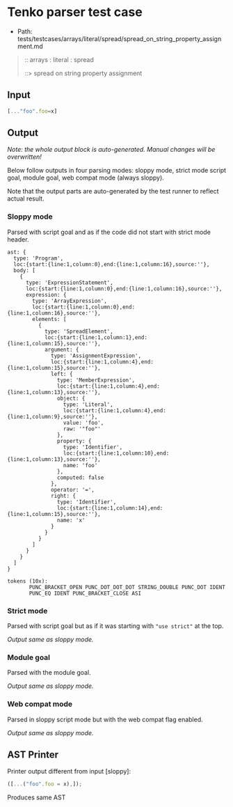 # Tenko parser test case

- Path: tests/testcases/arrays/literal/spread/spread_on_string_property_assignment.md

> :: arrays : literal : spread
>
> ::> spread on string property assignment

## Input

`````js
[..."foo".foo=x]
`````

## Output

_Note: the whole output block is auto-generated. Manual changes will be overwritten!_

Below follow outputs in four parsing modes: sloppy mode, strict mode script goal, module goal, web compat mode (always sloppy).

Note that the output parts are auto-generated by the test runner to reflect actual result.

### Sloppy mode

Parsed with script goal and as if the code did not start with strict mode header.

`````
ast: {
  type: 'Program',
  loc:{start:{line:1,column:0},end:{line:1,column:16},source:''},
  body: [
    {
      type: 'ExpressionStatement',
      loc:{start:{line:1,column:0},end:{line:1,column:16},source:''},
      expression: {
        type: 'ArrayExpression',
        loc:{start:{line:1,column:0},end:{line:1,column:16},source:''},
        elements: [
          {
            type: 'SpreadElement',
            loc:{start:{line:1,column:1},end:{line:1,column:15},source:''},
            argument: {
              type: 'AssignmentExpression',
              loc:{start:{line:1,column:4},end:{line:1,column:15},source:''},
              left: {
                type: 'MemberExpression',
                loc:{start:{line:1,column:4},end:{line:1,column:13},source:''},
                object: {
                  type: 'Literal',
                  loc:{start:{line:1,column:4},end:{line:1,column:9},source:''},
                  value: 'foo',
                  raw: '"foo"'
                },
                property: {
                  type: 'Identifier',
                  loc:{start:{line:1,column:10},end:{line:1,column:13},source:''},
                  name: 'foo'
                },
                computed: false
              },
              operator: '=',
              right: {
                type: 'Identifier',
                loc:{start:{line:1,column:14},end:{line:1,column:15},source:''},
                name: 'x'
              }
            }
          }
        ]
      }
    }
  ]
}

tokens (10x):
       PUNC_BRACKET_OPEN PUNC_DOT_DOT_DOT STRING_DOUBLE PUNC_DOT IDENT
       PUNC_EQ IDENT PUNC_BRACKET_CLOSE ASI
`````

### Strict mode

Parsed with script goal but as if it was starting with `"use strict"` at the top.

_Output same as sloppy mode._

### Module goal

Parsed with the module goal.

_Output same as sloppy mode._

### Web compat mode

Parsed in sloppy script mode but with the web compat flag enabled.

_Output same as sloppy mode._

## AST Printer

Printer output different from input [sloppy]:

````js
([...("foo".foo = x),]);
````

Produces same AST

